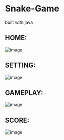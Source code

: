 # Snake-Game
built with java
## HOME:
![image](https://user-images.githubusercontent.com/112221202/217343379-090a3ba1-eff3-49dd-b940-7473872ec020.png)
## SETTING:
![image](https://user-images.githubusercontent.com/112221202/217343628-6be1fb17-f9f1-4c45-b09b-ce36604aa95c.png)
## GAMEPLAY:
![image](https://user-images.githubusercontent.com/112221202/217343808-ea33fe7e-54cc-4dff-b13f-a0926bb4252f.png)
## SCORE:
![image](https://user-images.githubusercontent.com/112221202/217343923-90eb0a93-a989-4d49-8747-54eca39dfed4.png)


